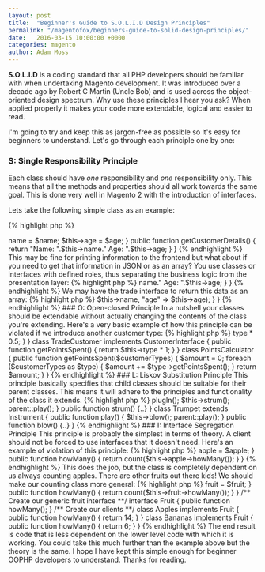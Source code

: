 ```yaml
---
layout: post
title:  "Beginner's Guide to S.O.L.I.D Design Principles"
permalink: "/magentofox/beginners-guide-to-solid-design-principles/"
date:   2016-03-15 10:00:00 +0000
categories: magento
author: Adam Moss
---
```


**S.O.L.I.D** is a coding standard that all PHP developers should be familiar with when undertaking Magento development. It was introduced over a decade ago by Robert C Martin (Uncle Bob) and is used across the object-oriented design spectrum. Why use these principles I hear you ask? When applied properly it makes your code more extendable, logical and easier to read.

I'm going to try and keep this as jargon-free as possible so it's easy for beginners to understand. Let's go through each principle one by one:

### S: Single Responsibility Principle

Each class should have *one* responsibility and *one* responsibility only. This means that all the methods and properties should all work towards the same goal. This is done very well in Magento 2 with the introduction of interfaces. 

Lets take the following simple class as an example:

{% highlight php %}
<?php 
class Customer
{
    public $name;
    public $age;

    public function __contsruct($name, $age)
    {
        $this->name = $name;
        $this->age = $age;
    }

    public function getCustomerDetails()
    {
        return "Name: ".$this->name." Age: ".$this->age;
    }
}
{% endhighlight %}

This may be fine for printing information to the frontend but what about if you need to get that information in JSON or as an array? You use classes or interfaces with defined roles, thus separating the business logic from the presentation layer:

{% highlight php %}
<?php 
interface CustomerInterface
{
    function getCustomerDetails();
}
{% endhighlight %}

We then may have an interface for retail customers that must return the data as a string.

{% highlight php %}
<?php 
class RetailCustomer implements CustomerInterface
{
    public function getCustomerDetails()
    {
        return "Name: ".$this->name." Age: ".$this->age;
    }
}
{% endhighlight %}

We may have the trade interface to return this data as an array:

{% highlight php %}
<?php 
class TradeCustomer implements CustomerInterface
{
    public function getCustomerDetails()
    {
        return array( "name" => $this->name, "age" => $this->age);
    }
}
{% endhighlight %}

### O: Open-closed Principle

In a nutshell your classes should be extendable without actually changing the contents of the class you're extending. Here's a very basic example of how this principle can be violated if we introduce another customer type:

{% highlight php %}
<?php 
class PointsCalculator
{
    public function getPointsSpent($customerType, $points)
    {
        switch ($customerType)
        {
            case 'retail':
            return $points * 0.5;
            break;

            case 'trade':
            return $points * 0.75;
            break;
        }
    }
}
{% endhighlight %}

The way around this would be to use interfaces as in the previous principle:

{% highlight php %}
<?php 
interface CustomerInterface
{
    function getPointsSpent();
}

class RetailCustomer implements CustomerInterface
{
    public function getPointsSpent()
    {
        return $this->type * 0.5;
    }
}

class TradeCustomer implements CustomerInterface
{
    public function getPointsSpent()
    {
        return $this->type * 1;
    }
}

class PointsCalculator
{
    public function getPointsSpent($customerTypes)
    {
        $amount = 0;

        foreach ($customerTypes as $type)
        {
            $amount += $type->getPointsSpent();
        }

        return $amount;
    }
}

{% endhighlight %}

### L: Liskov Substitution Principle

This principle basically specifies that child classes should be suitable for their parent classes. This means it will adhere to the principles and functionality of the class it extends.

{% highlight php %}
<?php 
class Instrument 
{
    public function play() {..}
    public function changeKey() {..}
    public function autoTune() {..}
    public function plugIn() {..}
}
{% endhighlight %}

The instrument class may behave as an abstract and could be implemented in teh following ways:

{% highlight php %}
<?php 
class Guitar extends Instrument
{
    public function play() {
        $this->plugIn();
        $this->strum();
        parent::play();
    }

    public function strum() {..}
}

class Trumpet extends Instrument
{
    public function play() {
        $this->blow();
        parent::play();
    }

    public function blow() {..}
}
{% endhighlight %}

### I: Interface Segregation Principle

This principle is probably the simplest in terms of theory. A client should not be forced to use interfaces that it doesn't need. Here's an example of violation of this principle:

{% highlight php %}
<?php 
interface InstrumentInterface {
    public function play();
    public function changeKey();
    public function autoTune();
    public function plugIn();
}

class Guitar implements InstrumentInterface {
    public function play() {..}
    public function changeKey() {..}
    public function autoTune() {..}
    public function plugIn() {..}
}

class Trumpet implements InstrumentInterface {
    public function play() {..}
    public function changeKey() {..}
    public function autoTune() { /* Exception */ }
    public function plugIn() { /* Exception */ }
}
{% endhighlight %}

An ISP-safe method is to create an interface for each of the instruments that employs only the methods needed for the client:

{% highlight php %}
<?php 
interface InstrumentInterface 
{
    public function play();
    public function changeKey();
}

interface GuitarInterface 
{
    public function autoTune();
    public function plugIn();
}

class Guitar implements InstrumentInterface, GuitarInterface
{
    public function play() {..}
    public function changeKey() {..}
    public function autoTune() {..}
    public function plugIn() {..}
}

class Trumpet implements InstrumentInterface {
    public function play() {..}
    public function changeKey() {..}
}
{% endhighlight %}

### D: Dependency Inversion Principle

This principle states that high level modules should not depend on low level modules. High level modules should never change and should be decoupled (seperated) from low level modules that could be changed on a daily basis.

The introduction of dependency injection in Magento 2 has made this principle easier to adhere to, as it is now clear which classes and clients are dependent on who.

Take the example below which shows a rather limited example of higher level code being dependent on lower level code:

{% highlight php %}
<?php 
class CountApples
{
    private $apple;
    public function __contsruct($apple)
    {
        $this->apple = $apple;
    }

    public function howMany()
    {
        return count($this->apple->howMany());
    }
}
{% endhighlight %}

This does the job, but the class is completely dependent on us always counting apples. There are other fruits out there kids! We should make our counting class more general:

{% highlight php %}
<?php 
class CountFruit
{
    private $fruit;
    public function __contsruct($fruit)
    {
        $this->fruit = $fruit;
    }

    public function howMany()
    {
        return count($this->fruit->howMany());
    }
}

/** Create our generic fruit interface **/

interface Fruit
{
    public function howMany();
}

/** Create our clients **/

class Apples implements Fruit 
{
    public function howMany()
    {
        return 14;
    }
}

class Bananas implements Fruit 
{
    public function howMany()
    {
        return 6;
    }
}
{% endhighlight %}

The end result is code that is less dependent on the lower level code with which it is working. You could take this much further than the example above but the theory is the same.

I hope I have kept this simple enough for beginner OOPHP developers to understand. Thanks for reading.